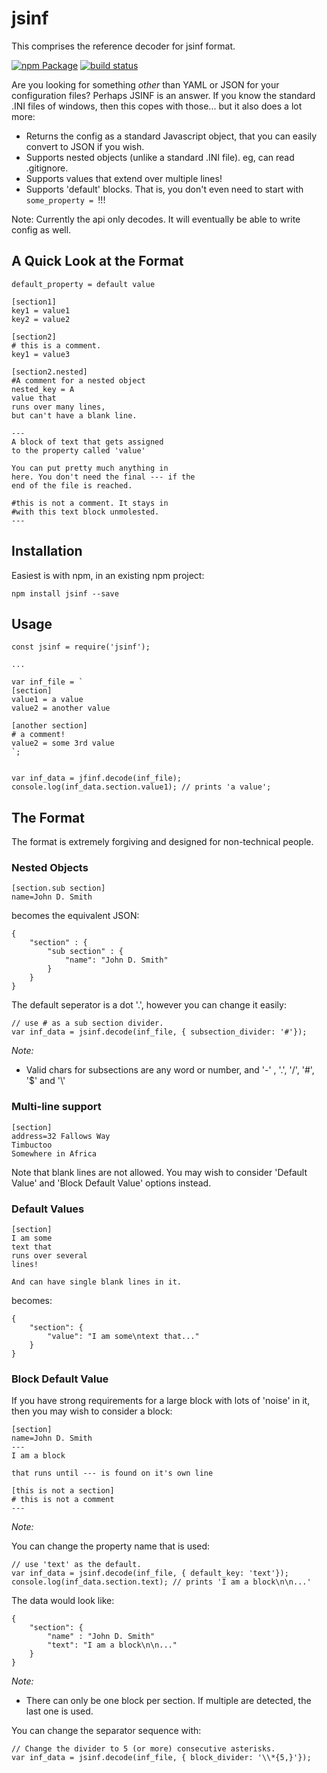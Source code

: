 # jsinf

This comprises the reference decoder for jsinf format.


[![npm Package](https://img.shields.io/npm/v/jsinf.svg)](https://www.npmjs.org/package/jsinf)
[![build status](https://secure.travis-ci.org/cmroanirgo/jsinf.svg)](http://travis-ci.org/cmroanirgo/jsinf)


Are you looking for something _other_ than YAML or JSON for your configuration files? Perhaps JSINF is an answer. If you know the standard .INI files of windows, then this copes with those... but it also does a lot more:

* Returns the config as a standard Javascript object, that you can easily convert to JSON if you wish.
* Supports nested objects (unlike a standard .INI file). eg, can read .gitignore.
* Supports values that extend over multiple lines!
* Supports 'default' blocks. That is, you don't even need to start with `some_property = `!!!

Note: Currently the api only decodes. It will eventually be able to write config as well.

## A Quick Look at the Format

```
default_property = default value

[section1]
key1 = value1
key2 = value2

[section2]
# this is a comment.
key1 = value3

[section2.nested]
#A comment for a nested object
nested_key = A
value that
runs over many lines,
but can't have a blank line.

---
A block of text that gets assigned
to the property called 'value'

You can put pretty much anything in
here. You don't need the final --- if the 
end of the file is reached.

#this is not a comment. It stays in  
#with this text block unmolested.
---
```




## Installation

Easiest is with npm, in an existing npm project:

```
npm install jsinf --save
```

## Usage

```
const jsinf = require('jsinf');

...

var inf_file = `
[section]
value1 = a value
value2 = another value

[another section]
# a comment!
value2 = some 3rd value
`;


var inf_data = jfinf.decode(inf_file);
console.log(inf_data.section.value1); // prints 'a value';
```



## The Format 

The format is extremely forgiving and designed for non-technical people.

### Nested Objects

```
[section.sub section]
name=John D. Smith
```

becomes the equivalent JSON:

```
{
	"section" : {
		"sub section" : {
			"name": "John D. Smith"
		}
	}
}
```

The default seperator is a dot '.', however you can change it easily:

```
// use # as a sub section divider.
var inf_data = jsinf.decode(inf_file, { subsection_divider: '#'}); 
```

*Note:*

* Valid chars for subsections are any word or number, and '-' , '.', '/', '#', '$' and '\\'


### Multi-line support

```
[section]
address=32 Fallows Way
Timbuctoo
Somewhere in Africa
```

Note that blank lines are not allowed. You may wish to consider 'Default Value' and 'Block Default Value' options instead. 


### Default Values

```
[section]
I am some
text that 
runs over several
lines!

And can have single blank lines in it.
```

becomes:
```
{
	"section": {
		"value": "I am some\ntext that..."
	}
}
```


### Block Default Value ###

If you have strong requirements for a large block with lots of 'noise' in it, then you may wish to consider a block:
```
[section]
name=John D. Smith
---
I am a block

that runs until --- is found on it's own line

[this is not a section]
# this is not a comment
---
```

*Note:*

You can change the property name that is used:

```
// use 'text' as the default.
var inf_data = jsinf.decode(inf_file, { default_key: 'text'}); 
console.log(inf_data.section.text); // prints 'I am a block\n\n...'
```


The data would look like:

```
{
	"section": {
		"name" : "John D. Smith"
		"text": "I am a block\n\n..."
	}
}
```

*Note:*

* There can only be one block per section. If multiple are detected, the last one is used.

You can change the separator sequence with:

```
// Change the divider to 5 (or more) consecutive asterisks.
var inf_data = jsinf.decode(inf_file, { block_divider: '\\*{5,}'}); 
```





